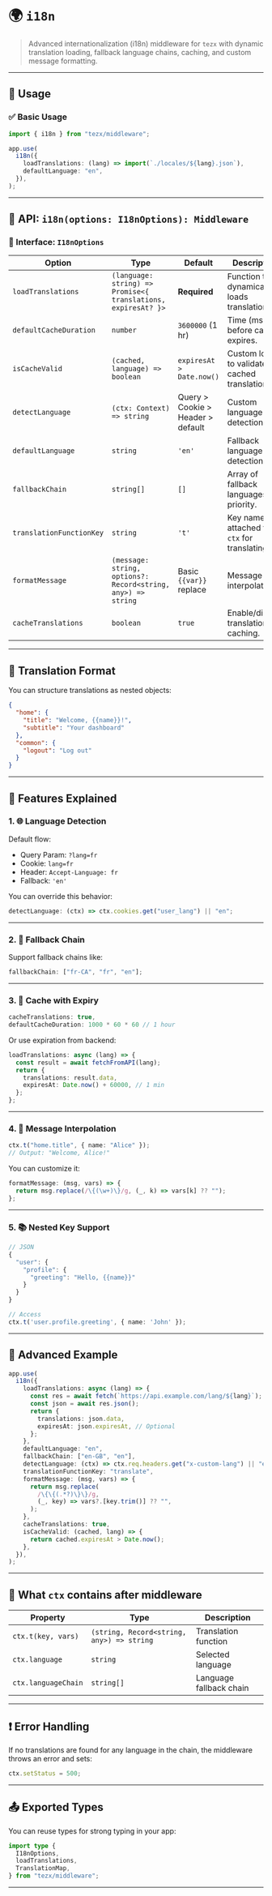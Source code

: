 # 🌍 `i18n`

> Advanced internationalization (i18n) middleware for `tezx` with dynamic translation loading, fallback language chains, caching, and custom message formatting.

---

## 📄 Usage

### ✅ Basic Usage

```ts
import { i18n } from "tezx/middleware";

app.use(
  i18n({
    loadTranslations: (lang) => import(`./locales/${lang}.json`),
    defaultLanguage: "en",
  }),
);
```

---

## 🔧 API: `i18n(options: I18nOptions): Middleware`

### 🧩 Interface: `I18nOptions`

| Option                   | Type                                                          | Default                           | Description                                   |
| ------------------------ | ------------------------------------------------------------- | --------------------------------- | --------------------------------------------- |
| `loadTranslations`       | `(language: string) => Promise<{ translations, expiresAt? }>` | **Required**                      | Function that dynamically loads translations. |
| `defaultCacheDuration`   | `number`                                                      | `3600000` (1 hr)                  | Time (ms) before cache expires.               |
| `isCacheValid`           | `(cached, language) => boolean`                               | `expiresAt > Date.now()`          | Custom logic to validate cached translations. |
| `detectLanguage`         | `(ctx: Context) => string`                                    | Query > Cookie > Header > default | Custom language detection.                    |
| `defaultLanguage`        | `string`                                                      | `'en'`                            | Fallback language if detection fails.         |
| `fallbackChain`          | `string[]`                                                    | `[]`                              | Array of fallback languages in priority.      |
| `translationFunctionKey` | `string`                                                      | `'t'`                             | Key name attached to `ctx` for translating.   |
| `formatMessage`          | `(message: string, options?: Record<string, any>) => string`  | Basic `{{var}}` replace           | Message interpolation.                        |
| `cacheTranslations`      | `boolean`                                                     | `true`                            | Enable/disable translation caching.           |

---

## 💬 Translation Format

You can structure translations as nested objects:

```json
{
  "home": {
    "title": "Welcome, {{name}}!",
    "subtitle": "Your dashboard"
  },
  "common": {
    "logout": "Log out"
  }
}
```

---

## 🧠 Features Explained

### 1. 🌐 Language Detection

Default flow:

- Query Param: `?lang=fr`
- Cookie: `lang=fr`
- Header: `Accept-Language: fr`
- Fallback: `'en'`

You can override this behavior:

```ts
detectLanguage: (ctx) => ctx.cookies.get("user_lang") || "en";
```

---

### 2. 🔁 Fallback Chain

Support fallback chains like:

```ts
fallbackChain: ["fr-CA", "fr", "en"];
```

---

### 3. 🧠 Cache with Expiry

```ts
cacheTranslations: true,
defaultCacheDuration: 1000 * 60 * 60 // 1 hour
```

Or use expiration from backend:

```ts
loadTranslations: async (lang) => {
  const result = await fetchFromAPI(lang);
  return {
    translations: result.data,
    expiresAt: Date.now() + 60000, // 1 min
  };
};
```

---

### 4. 🧩 Message Interpolation

```ts
ctx.t("home.title", { name: "Alice" });
// Output: "Welcome, Alice!"
```

You can customize it:

```ts
formatMessage: (msg, vars) => {
  return msg.replace(/\{(\w+)\}/g, (_, k) => vars[k] ?? "");
};
```

---

### 5. 📚 Nested Key Support

```ts
// JSON
{
  "user": {
    "profile": {
      "greeting": "Hello, {{name}}"
    }
  }
}

// Access
ctx.t('user.profile.greeting', { name: 'John' });
```

---

## 🧪 Advanced Example

```ts
app.use(
  i18n({
    loadTranslations: async (lang) => {
      const res = await fetch(`https://api.example.com/lang/${lang}`);
      const json = await res.json();
      return {
        translations: json.data,
        expiresAt: json.expiresAt, // Optional
      };
    },
    defaultLanguage: "en",
    fallbackChain: ["en-GB", "en"],
    detectLanguage: (ctx) => ctx.req.headers.get("x-custom-lang") || "en",
    translationFunctionKey: "translate",
    formatMessage: (msg, vars) => {
      return msg.replace(
        /\{\{(.*?)\}\}/g,
        (_, key) => vars?.[key.trim()] ?? "",
      );
    },
    cacheTranslations: true,
    isCacheValid: (cached, lang) => {
      return cached.expiresAt > Date.now();
    },
  }),
);
```

---

## 📌 What `ctx` contains after middleware

| Property            | Type                                      | Description             |
| ------------------- | ----------------------------------------- | ----------------------- |
| `ctx.t(key, vars)`  | `(string, Record<string, any>) => string` | Translation function    |
| `ctx.language`      | `string`                                  | Selected language       |
| `ctx.languageChain` | `string[]`                                | Language fallback chain |

---

## ❗ Error Handling

If no translations are found for any language in the chain, the middleware throws an error and sets:

```ts
ctx.setStatus = 500;
```

---

## 📤 Exported Types

You can reuse types for strong typing in your app:

```ts
import type {
  I18nOptions,
  loadTranslations,
  TranslationMap,
} from "tezx/middleware";
```

---

